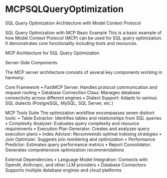 # MCPSQLQueryOptimization
SQL Query Optimization Architecture with Model Context Protocol 

SQL Query Optimization with MCP Basic Example
This is a basic example of how  Model Context Protocol (MCP) can be used for SQL query optimization. It demonstrates core functionality including tools and resources.

MCP Architecture for SQL Query Optimization

Server-Side Components

The MCP server architecture consists of several key components working in harmony:

Core Framework
•	FastMCP Server: Handles protocol communication and request routing
•	Database Connection Class: Manages database connectivity across different engines
•	Dialect Support: Adapts to various SQL dialects (PostgreSQL, MySQL, SQL Server, etc.)

MCP Tools Suite
The optimization workflow encompasses seven distinct tools: 
•	Table Extractor: Identifies tables and relationships from SQL queries 
•	Complexity Analyzer: Evaluates query complexity and resource requirements 
•	Execution Plan Generator: Creates and analyzes query execution plans 
•	Index Advisor: Recommends optimal indexing strategies 
•	Join Optimizer: Suggests join reordering and optimization 
•	Performance Predictor: Estimates query performance metrics 
•	Report Consolidator: Generates comprehensive optimization recommendations

External Dependencies
•	Language Model Integration: Connects with OpenAI, Anthropic, and other LLM providers
•	Database Connectors: Supports multiple database engines and cloud platforms


